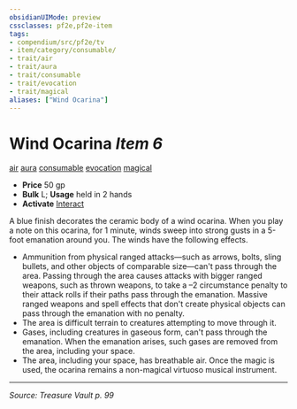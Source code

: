 ```yaml
---
obsidianUIMode: preview
cssclasses: pf2e,pf2e-item
tags:
- compendium/src/pf2e/tv
- item/category/consumable/
- trait/air
- trait/aura
- trait/consumable
- trait/evocation
- trait/magical
aliases: ["Wind Ocarina"]
---
```

# Wind Ocarina *Item 6*  
[air](rules/traits/air.md "Air Energy & Element Trait")  [aura](rules/traits/aura.md "Aura Combat Trait")  [consumable](rules/traits/consumable.md "Consumable Item Trait")  [evocation](rules/traits/evocation.md "Evocation School Trait")  [magical](rules/traits/magical.md "Magical Item Trait")  

- **Price** 50 gp
- **Bulk** L; **Usage** held in 2 hands
- **Activate** [Interact](rules/actions/interact.md)

A blue finish decorates the ceramic body of a wind ocarina. When you play a note on this ocarina, for 1 minute, winds sweep into strong gusts in a 5-foot emanation around you. The winds have the following effects.

- Ammunition from physical ranged attacks—such as arrows, bolts, sling bullets, and other objects of comparable size—can't pass through the area. Passing through the area causes attacks with bigger ranged weapons, such as thrown weapons, to take a –2 circumstance penalty to their attack rolls if their paths pass through the emanation. Massive ranged weapons and spell effects that don't create physical objects can pass through the emanation with no penalty.
- The area is difficult terrain to creatures attempting to move through it.
- Gases, including creatures in gaseous form, can't pass through the emanation. When the emanation arises, such gases are removed from the area, including your space.
- The area, including your space, has breathable air. Once the magic is used, the ocarina remains a non-magical virtuoso musical instrument.


---
*Source: Treasure Vault p. 99*